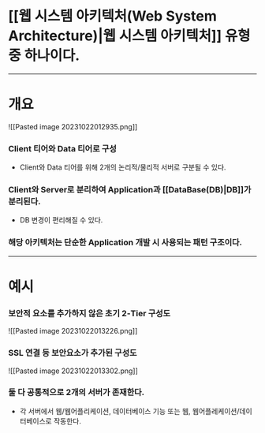# [[웹 시스템 아키텍처(Web System Architecture)|웹 시스템 아키텍처]] 유형 중 하나이다.
---
# 개요
![[Pasted image 20231022012935.png]]
### Client 티어와 Data 티어로 구성
- Client와 Data 티어를 위해 2개의 논리적/물리적 서버로 구분될 수 있다.
### Client와 Server로 분리하여 Application과 [[DataBase(DB)|DB]]가 분리된다.
- DB 변경이 편리해질 수 있다.
### 해당 아키텍처는 단순한 Application 개발 시 사용되는 패턴 구조이다.
---
# 예시
### 보안적 요소를 추가하지 않은 초기 2-Tier 구성도
![[Pasted image 20231022013226.png]]
### SSL 연결 등 보안요소가 추가된 구성도
![[Pasted image 20231022013302.png]]
### 둘 다 공통적으로 2개의 서버가 존재한다.
- 각 서버에서 웹/웹어플리케이션, 데이터베이스 기능 또는 웹, 웹어플레케이션/데이터베이스로 작동한다.
